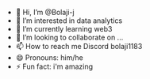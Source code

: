 - 👋 Hi, I’m @Bolaji-j
- 👀 I’m interested in data analytics
- 🌱 I’m currently learning web3
- 💞️ I’m looking to collaborate on ...
- 📫 How to reach me Discord bolaji1183
- 😄 Pronouns: him/he
- ⚡ Fun fact: i'm amazing

<!---
Bolaji-j/Bolaji-j is a ✨ special ✨ repository because its `README.md` (this file) appears on your GitHub profile.
You can click the Preview link to take a look at your changes.
--->
